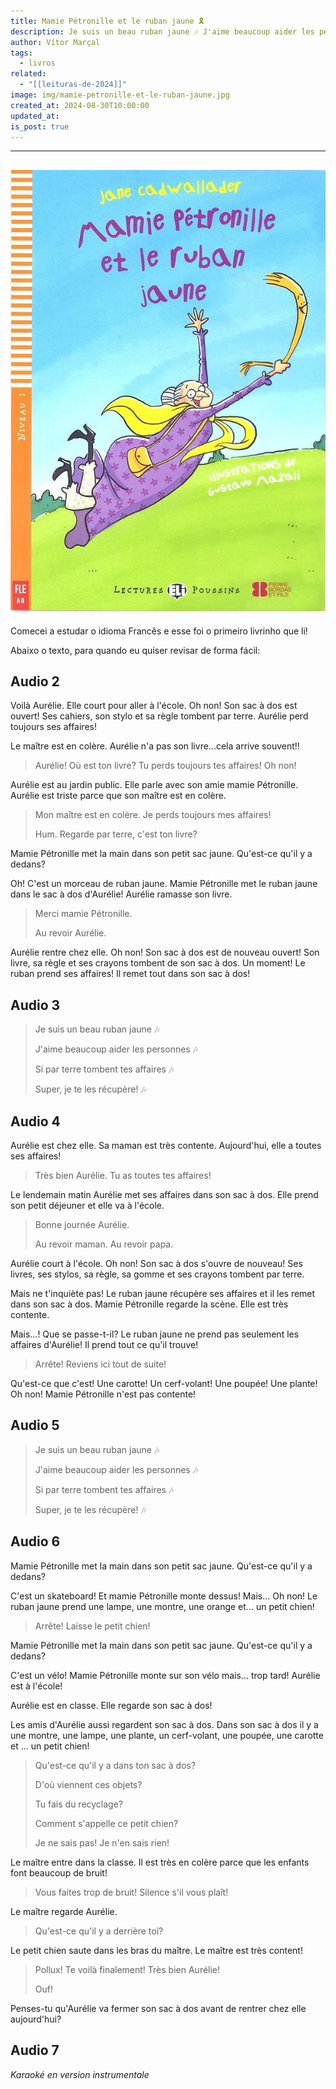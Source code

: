 ```yaml
---
title: Mamie Pétronille et le ruban jaune 🎗️
description: Je suis un beau ruban jaune 🎶 J'aime beaucoup aider les personnes 🎶 Si par terre tombent tes affaires 🎶 Super, je te les récupère!
author: Vítor Marçal
tags:
  - livros
related:
  - "[[leituras-de-2024]]"
image: img/mamie-petronille-et-le-ruban-jaune.jpg
created_at: 2024-08-30T10:00:00
updated_at: 
is_post: true
---
```

----

![mamie-petronille-et-le-ruban-jaune](img/mamie-petronille-et-le-ruban-jaune.jpg)
----
Comecei a estudar o idioma Francês e esse foi o primeiro livrinho que li! 

Abaixo o texto, para quando eu quiser revisar de forma fácil:
## Audio 2

Voilà Aurélie. Elle court pour aller à l'école. Oh non! Son sac à dos est ouvert! Ses cahiers, son stylo et sa règle tombent par terre. Aurélie perd toujours ses affaires!

Le maître est en colère. Aurélie n'a pas son livre...cela arrive souvent!!

 > Aurélie! Où est ton livre? Tu perds toujours tes affaires!
 > Oh non!

Aurélie est au jardin public. Elle parle avec son amie mamie Pétronille. Aurélie est triste parce que son maître est en colère.

> Mon maître est en colère. Je perds toujours mes affaires!
> 
> Hum. Regarde par terre, c'est ton livre?

Mamie Pétronille met la main dans son petit sac jaune. Qu'est-ce qu'il y a dedans?

Oh! C'est un morceau de ruban jaune. Mamie Pétronille met le ruban jaune dans le sac à dos d'Aurélie! Aurélie ramasse son livre.

> Merci mamie Pétronille.
> 
> Au revoir Aurélie.

Aurélie rentre chez elle. Oh non! Son sac à dos est de nouveau ouvert! Son livre, sa règle et ses crayons tombent de son sac à dos. Un moment! Le ruban prend ses affaires! Il remet tout dans son sac à dos!
## Audio 3

> Je suis un beau ruban jaune 🎶
> 
> J'aime beaucoup aider les personnes 🎶
> 
> Si par terre tombent tes affaires 🎶
> 
 > Super, je te les récupère! 🎶
## Audio 4

Aurélie est chez elle. Sa maman est très contente. Aujourd'hui, elle a toutes ses affaires! 

> Très bien Aurélie. Tu as toutes tes affaires!

Le lendemain matin Aurélie met ses affaires dans son sac à dos. Elle prend son petit déjeuner et elle va à l'école.

> Bonne journée Aurélie.
> 
> Au revoir maman. Au revoir papa.

Aurélie court à l'école. Oh non! Son sac à dos s'ouvre de nouveau! Ses livres, ses stylos, sa règle, sa gomme et ses crayons tombent par terre.

Mais ne t'inquiète pas! Le ruban jaune récupère ses affaires et il les remet dans son sac à dos. Mamie Pétronille regarde la scène. Elle est très contente.

Mais...! Que se passe-t-il? Le ruban jaune ne prend pas seulement les affaires d'Aurélie! Il prend tout ce qu'il trouve!

> Arrête! Reviens ici tout de suite!

Qu'est-ce que c'est! Une carotte! Un cerf-volant! Une poupée! Une plante! Oh non! Mamie Pétronille n'est pas contente!
## Audio 5

> Je suis un beau ruban jaune  🎶
> 
> J'aime beaucoup aider les personnes  🎶
> 
> Si par terre tombent tes affaires 🎶
> 
 > Super, je te les récupère! 🎶
## Audio 6

Mamie Pétronille met la main dans son petit sac jaune. Qu'est-ce qu'il y a dedans?

C'est un skateboard! Et mamie Pétronille monte dessus!  Mais... Oh non! Le ruban jaune prend une lampe, une montre, une orange et... un petit chien!

> Arrête! Laisse le petit chien! 

Mamie Pétronille met la main dans son petit sac jaune. Qu'est-ce qu'il y a dedans?

C'est un vélo! Mamie Pétronille monte sur son vélo mais... trop tard! Aurélie est à l'école!

Aurélie est en classe. Elle regarde son sac à dos!

Les amis d'Aurélie aussi regardent son sac à dos. Dans son sac à dos il y a une montre, une lampe,  une plante, un cerf-volant, une poupée, une carotte et ... un petit chien!

> Qu'est-ce qu'il y a dans ton sac à dos?
> 
> D'où viennent ces objets?
> 
> Tu fais du recyclage?
> 
> Comment s'appelle ce petit chien?
> 
> Je ne sais pas! Je n'en sais rien!

Le maître entre dans la classe. Il est très en colère parce que les enfants font beaucoup de bruit!

> Vous faites trop de bruit! Silence s'il  vous plaît! 

Le maître regarde Aurélie.

> Qu'est-ce qu'il y a derrière toi?

Le petit chien saute dans les bras du maître. Le maître est très content!

> Pollux! Te voilà finalement! Très bien Aurélie!
> 
> Ouf!

Penses-tu qu'Aurélie va fermer son sac à dos avant de rentrer chez  elle aujourd'hui?
## Audio 7

*Karaoké en version instrumentale*